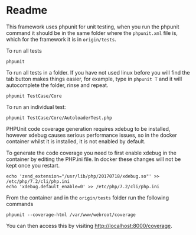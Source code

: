 # Readme 

This framework uses phpunit for unit testing, when you run the phpunit command it should be in the same folder where the `phpunit.xml` file is, which for the framework it is in `origin/tests`.

To run all tests

`phpunit`

To run all tests in a folder. If you have not used linux before you will find the tab button makes things easier, for example, type in `phpunit T` and it will autocomplete the folder, rinse and repeat.

`phpunit TestCase/Core`

To run an individual test:

`phpunit TestCase/Core/AutoloaderTest.php`


PHPUnit code coverage generation requires xdebug to be installed, however xdebug causes
serious performance issues, so in the docker container whilst it is installed, it is not enabled by default.

To generate the code coverage you need to first enable xdebug in the container by editing the PHP.ini file. In docker these changes will not be kept once you restart.

````
echo 'zend_extension="/usr/lib/php/20170718/xdebug.so"' >> /etc/php/7.2/cli/php.ini
echo 'xdebug.default_enable=0' >> /etc/php/7.2/cli/php.ini
````

From the container and in the `origin/tests` folder run the following commands

`phpunit --coverage-html /var/www/webroot/coverage`

You can then access this by visiting [http://localhost:8000/coverage](http://localhost:8000/coverage).